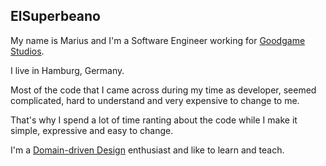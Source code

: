## ElSuperbeano

My name is Marius and I'm a Software Engineer working for [Goodgame Studios](www.goodgamestudios.com).

I live in Hamburg, Germany.

Most of the code that I came across during my time as developer, seemed complicated, hard to understand and very expensive to change to me.

That's why I spend a lot of time ranting about the code while I make it simple, expressive and easy to change.

I'm a [Domain-driven Design](http://dddcommunity.org/) enthusiast and like to learn and teach.